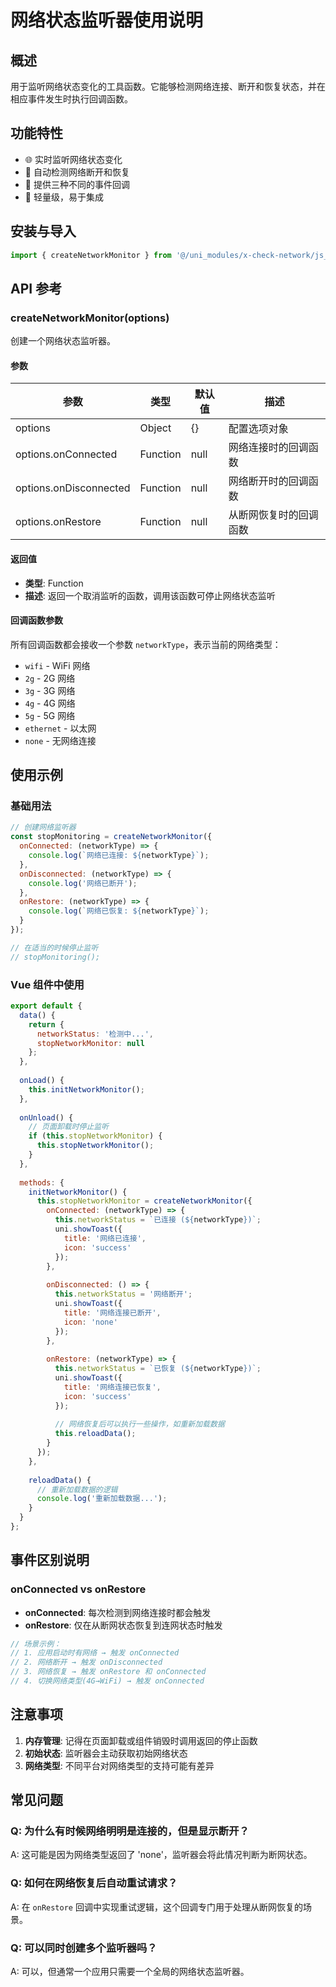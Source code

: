 # 网络状态监听器使用说明

## 概述

用于监听网络状态变化的工具函数。它能够检测网络连接、断开和恢复状态，并在相应事件发生时执行回调函数。

## 功能特性

- 🌐 实时监听网络状态变化
- 🔄 自动检测网络断开和恢复
- 🎯 提供三种不同的事件回调
- 🚀 轻量级，易于集成

## 安装与导入

```javascript
import { createNetworkMonitor } from '@/uni_modules/x-check-network/js_sdk/index.js'
```

## API 参考

### createNetworkMonitor(options)

创建一个网络状态监听器。

#### 参数

| 参数 | 类型 | 默认值 | 描述 |
|------|------|--------|------|
| options | Object | {} | 配置选项对象 |
| options.onConnected | Function | null | 网络连接时的回调函数 |
| options.onDisconnected | Function | null | 网络断开时的回调函数 |
| options.onRestore | Function | null | 从断网恢复时的回调函数 |

#### 返回值

- **类型**: Function
- **描述**: 返回一个取消监听的函数，调用该函数可停止网络状态监听

#### 回调函数参数

所有回调函数都会接收一个参数 `networkType`，表示当前的网络类型：

- `wifi` - WiFi 网络
- `2g` - 2G 网络
- `3g` - 3G 网络
- `4g` - 4G 网络
- `5g` - 5G 网络
- `ethernet` - 以太网
- `none` - 无网络连接

## 使用示例

### 基础用法

```javascript
// 创建网络监听器
const stopMonitoring = createNetworkMonitor({
  onConnected: (networkType) => {
    console.log(`网络已连接: ${networkType}`);
  },
  onDisconnected: (networkType) => {
    console.log('网络已断开');
  },
  onRestore: (networkType) => {
    console.log(`网络已恢复: ${networkType}`);
  }
});

// 在适当的时候停止监听
// stopMonitoring();
```

### Vue 组件中使用

```javascript
export default {
  data() {
    return {
      networkStatus: '检测中...',
      stopNetworkMonitor: null
    };
  },
  
  onLoad() {
    this.initNetworkMonitor();
  },
  
  onUnload() {
    // 页面卸载时停止监听
    if (this.stopNetworkMonitor) {
      this.stopNetworkMonitor();
    }
  },
  
  methods: {
    initNetworkMonitor() {
      this.stopNetworkMonitor = createNetworkMonitor({
        onConnected: (networkType) => {
          this.networkStatus = `已连接 (${networkType})`;
          uni.showToast({
            title: '网络已连接',
            icon: 'success'
          });
        },
        
        onDisconnected: () => {
          this.networkStatus = '网络断开';
          uni.showToast({
            title: '网络连接已断开',
            icon: 'none'
          });
        },
        
        onRestore: (networkType) => {
          this.networkStatus = `已恢复 (${networkType})`;
          uni.showToast({
            title: '网络连接已恢复',
            icon: 'success'
          });
          
          // 网络恢复后可以执行一些操作，如重新加载数据
          this.reloadData();
        }
      });
    },
    
    reloadData() {
      // 重新加载数据的逻辑
      console.log('重新加载数据...');
    }
  }
};
```

## 事件区别说明

### onConnected vs onRestore

- **onConnected**: 每次检测到网络连接时都会触发
- **onRestore**: 仅在从断网状态恢复到连网状态时触发

```javascript
// 场景示例：
// 1. 应用启动时有网络 → 触发 onConnected
// 2. 网络断开 → 触发 onDisconnected
// 3. 网络恢复 → 触发 onRestore 和 onConnected
// 4. 切换网络类型(4G→WiFi) → 触发 onConnected
```

## 注意事项

1. **内存管理**: 记得在页面卸载或组件销毁时调用返回的停止函数
2. **初始状态**: 监听器会主动获取初始网络状态
3. **网络类型**: 不同平台对网络类型的支持可能有差异


## 常见问题

### Q: 为什么有时候网络明明是连接的，但是显示断开？

A: 这可能是因为网络类型返回了 'none'，监听器会将此情况判断为断网状态。

### Q: 如何在网络恢复后自动重试请求？

A: 在 `onRestore` 回调中实现重试逻辑，这个回调专门用于处理从断网恢复的场景。

### Q: 可以同时创建多个监听器吗？

A: 可以，但通常一个应用只需要一个全局的网络状态监听器。